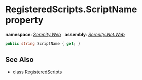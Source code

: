 # RegisteredScripts.ScriptName property
**namespace:** *[Serenity.Web](../../README.md#serenity.web-namespace)*   **assembly**: *[Serenity.Net.Web](../../README.md)*

```csharp
public string ScriptName { get; }
```

## See Also

* class [RegisteredScripts](../RegisteredScripts.md)